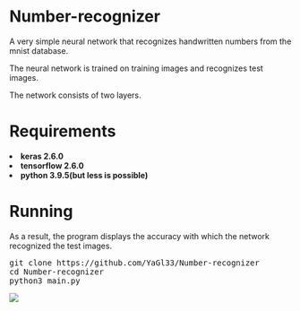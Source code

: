 # Number-recognizer
<p>A very simple neural network that recognizes handwritten numbers from the mnist database.</p>
<p>The neural network is trained on training images and recognizes test images.</p>
<p>The network consists of two layers.</p>

# Requirements
<li><b>keras 2.6.0</b></li>
<li><b>tensorflow 2.6.0</b></li>
<li><b>python 3.9.5(but less is possible)</b></li>

# Running
<p>As a result, the program displays the accuracy with which the network recognized the test images.</p>
<pre>git clone https://github.com/YaGl33/Number-recognizer
cd Number-recognizer
python3 main.py</pre>
<image src="image.png">

